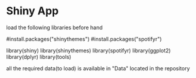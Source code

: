 # Shiny App

load the following libraries before hand

#install.packages("shinythemes")
#install.packages("spotifyr")

library(shiny)
library(shinythemes)
library(spotifyr)
library(ggplot2)
library(dplyr)
library(tools)

all the required data(to load) is available in "Data" located in the repository
